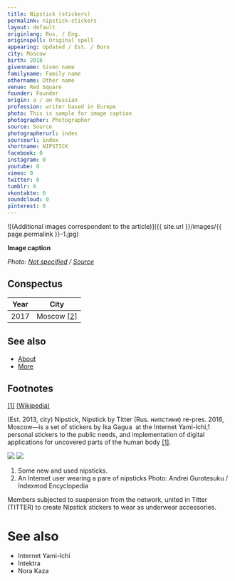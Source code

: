 ```yaml
---
title: Nipstick (stickers)
permalink: nipstick-stickers
layout: default
originlang: Rus. / Eng.
originspell: Original spell
appearing: Updated / Est. / Born
city: Moscow
birth: 2018
givenname: Given name
familyname: Family name
othername: Other name
venue: Red Square
founder: Founder
origin: a / an Russian
profession: writer based in Europe
photo: This is sample for image caption
photographer: Photographer
source: Source
photographerurl: index
sourceurl: index
shortname: NIPSTICK
facebook: 0
instagram: 0
youtube: 0
vimeo: 0
twitter: 0
tumblr: 0
vkontakte: 0
soundcloud: 0
pinterest: 0
---
```


![(Additional images correspondent to the article)]({{ site.url }}/images/{{ page.permalink }}-1.jpg)

**Image caption**

*Photo: [Not specified](index) / [Source](index)*

## Сonspectus

|Year|City|
|-|-|
|2017|Moscow <span id="a2">[\[2\]](#f2)</span>|

## See also

+ [About](index)
+ [More](index)

## Footnotes

[[1]](#a1) <span id="f1"></span> [(Wikipedia)](index)

(Est. 2013, city) Nipstick, Nipstick by Titter (Rus. нипстики) re-pres. 2016, Moscow—is a set of stickers by Ika Gagua  at the Internet Yami-Ichi,1 personal stickers to the public needs, and implementation of digital applications for uncovered parts of the human body <span id="a1">[\[1\]](#f1)</span>.

![](/encyclopedia/images/nipstick-1.jpg) ![](/encyclopedia/images/nipstick-2.png)

1. Some new and used nipsticks.
2. An Internet user wearing a pare of nipsticks
Photo: Andrei Gurotesuku / Indexmod Encyclopedia

Members subjected to suspension from the network, united in Titter (TITTER) to create Nipstick stickers to wear as underwear accessories.

# See also

+ Internet Yami-Ichi
+ Intektra
+ Nora Kaza
